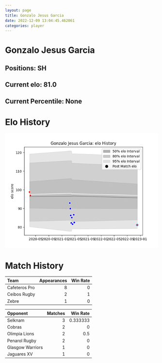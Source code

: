 ```yaml
---  
layout: page  
title: Gonzalo Jesus Garcia  
date: 2022-12-09 13:04:45.462061  
categories: player  
---
```

# Gonzalo Jesus Garcia

## Positions: SH

## Current elo: 81.0

## Current Percentile: None

# Elo History


![elo history](history_GonzaloJesusGarcia.png)
# Match History


| Team          |   Appearances |   Win Rate |
|:--------------|--------------:|-----------:|
| Cafeteros Pro |             8 |          0 |
| Ceibos Rugby  |             2 |          1 |
| Zebre         |             1 |          0 |

| Opponent         |   Matches |   Win Rate |
|:-----------------|----------:|-----------:|
| Selknam          |         3 |   0.333333 |
| Cobras           |         2 |   0        |
| Olimpia Lions    |         2 |   0.5      |
| Penarol Rugby    |         2 |   0        |
| Glasgow Warriors |         1 |   0        |
| Jaguares XV      |         1 |   0        |